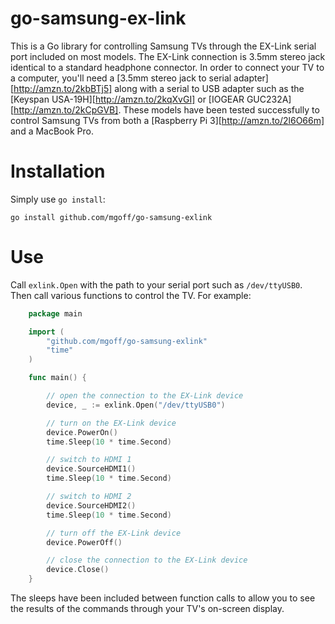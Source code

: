 # go-samsung-ex-link
This is a Go library for controlling Samsung TVs through the EX-Link serial port included on most models. The EX-Link connection is 3.5mm stereo jack identical to a standard headphone connector. In order to connect your TV to a computer, you'll need a [3.5mm stereo jack to serial adapter][http://amzn.to/2kbBTj5] along with a serial to USB adapter such as the [Keyspan USA-19H][http://amzn.to/2kqXvGI] or [IOGEAR GUC232A][http://amzn.to/2kCpGVB]. These models have been tested successfully to control Samsung TVs from both a [Raspberry Pi 3][http://amzn.to/2l6O66m] and a MacBook Pro.

Installation
============

Simply use `go install`:

    go install github.com/mgoff/go-samsung-exlink

Use
===

Call `exlink.Open` with the path to your serial port such as `/dev/ttyUSB0`. Then call various functions to control the TV. For example:

````go
	package main

	import (
		"github.com/mgoff/go-samsung-exlink"
		"time"
	)

	func main() {

		// open the connection to the EX-Link device
		device, _ := exlink.Open("/dev/ttyUSB0")

		// turn on the EX-Link device
		device.PowerOn()
		time.Sleep(10 * time.Second)

		// switch to HDMI 1
		device.SourceHDMI1()
		time.Sleep(10 * time.Second)

		// switch to HDMI 2
		device.SourceHDMI2()
		time.Sleep(10 * time.Second)

		// turn off the EX-Link device
		device.PowerOff()

		// close the connection to the EX-Link device
		device.Close()
	}
````
The sleeps have been included between function calls to allow you to see the results of the commands through your TV's on-screen display.